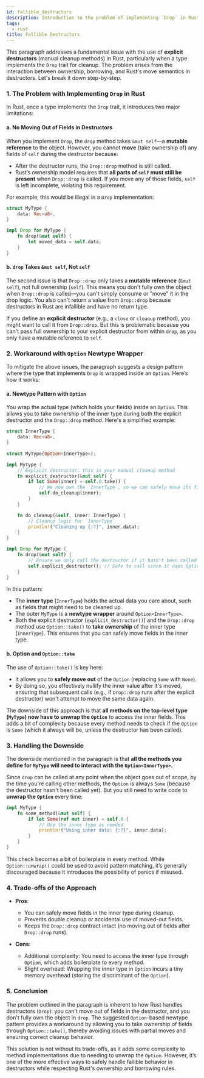 ```yaml
---
id: fallible_destructors
description: Introduction to the problem of implementing `Drop` in Rust, and a workaround using the `Option` newtype pattern to handle fallible destructors.
tags:
  - rust
title: Fallible Destructors
---
```


This paragraph addresses a fundamental issue with the use of **explicit destructors** (manual cleanup methods) in Rust, particularly when a type implements the `Drop` trait for cleanup. The problem arises from the interaction between ownership, borrowing, and Rust's move semantics in destructors. Let's break it down step-by-step.

### 1. **The Problem with Implementing `Drop` in Rust**

In Rust, once a type implements the `Drop` trait, it introduces two major limitations:

#### a. **No Moving Out of Fields in Destructors**

When you implement `Drop`, the `drop` method takes `&mut self`—a **mutable reference** to the object. However, you cannot **move** (take ownership of) any fields of `self` during the destructor because:

- After the destructor runs, the `Drop::drop` method is still called.
- Rust’s ownership model requires that **all parts of `self` must still be present** when `Drop::drop` is called. If you move any of those fields, `self` is left incomplete, violating this requirement.

For example, this would be illegal in a `Drop` implementation:

```rust
struct MyType {
    data: Vec<u8>,
}

impl Drop for MyType {
    fn drop(&mut self) {
        let moved_data = self.data;
    }
}
```

#### b. **`drop` Takes `&mut self`, Not `self`**

The second issue is that `Drop::drop` only takes a **mutable reference** (`&mut self`), not full ownership (`self`). This means you don't fully own the object when `Drop::drop` is called—you can't simply consume or "move" it in the drop logic. You also can't return a value from `Drop::drop` because destructors in Rust are infallible and have no return type.

If you define an **explicit destructor** (e.g., a `close` or `cleanup` method), you might want to call it from `Drop::drop`. But this is problematic because you can't pass full ownership to your explicit destructor from within `drop`, as you only have a mutable reference to `self`.

### 2. **Workaround with `Option` Newtype Wrapper**

To mitigate the above issues, the paragraph suggests a design pattern where the type that implements `Drop` is wrapped inside an `Option`. Here’s how it works:

#### a. **Newtype Pattern with `Option`**

You wrap the actual type (which holds your fields) inside an `Option`. This allows you to take ownership of the inner type during both the explicit destructor and the `Drop::drop` method. Here's a simplified example:

```rust
struct InnerType {
    data: Vec<u8>,
}

struct MyType(Option<InnerType>);

impl MyType {
    // Explicit destructor: this is your manual cleanup method
    fn explicit_destructor(&mut self) {
        if let Some(inner) = self.0.take() {
            // We now own the `InnerType`, so we can safely move its fields
            self.do_cleanup(inner);
        }
    }

    fn do_cleanup(&self, inner: InnerType) {
        // Cleanup logic for `InnerType`
        println!("Cleaning up {:?}", inner.data);
    }
}

impl Drop for MyType {
    fn drop(&mut self) {
        // Ensure we only call the destructor if it hasn't been called already
        self.explicit_destructor(); // Safe to call since it uses Option::take
    }
}
```

In this pattern:

- The **inner type** (`InnerType`) holds the actual data you care about, such as fields that might need to be cleaned up.
- The outer `MyType` is a **newtype wrapper** around `Option<InnerType>`.
- Both the explicit destructor (`explicit_destructor()`) and the `Drop::drop` method use `Option::take()` to **take ownership** of the inner type (`InnerType`). This ensures that you can safely move fields in the inner type.

#### b. **Option and `Option::take`**

The use of `Option::take()` is key here:

- It allows you to **safely move out** of the `Option` (replacing `Some` with `None`).
- By doing so, you effectively nullify the inner value after it's moved, ensuring that subsequent calls (e.g., if `Drop::drop` runs after the explicit destructor) won't attempt to move the same data again.

The downside of this approach is that **all methods on the top-level type (`MyType`) now have to unwrap the `Option`** to access the inner fields. This adds a bit of complexity because every method needs to check if the `Option` is `Some` (which it always will be, unless the destructor has been called).

### 3. **Handling the Downside**

The downside mentioned in the paragraph is that **all the methods you define for `MyType` will need to interact with the `Option<InnerType>`.**

Since `drop` can be called at any point when the object goes out of scope, by the time you're calling other methods, the `Option` is always `Some` (because the destructor hasn't been called yet). But you still need to write code to **unwrap the `Option`** every time:

```rust
impl MyType {
    fn some_method(&mut self) {
        if let Some(ref mut inner) = self.0 {
            // Use the inner type as needed
            println!("Using inner data: {:?}", inner.data);
        }
    }
}
```

This check becomes a bit of boilerplate in every method. While `Option::unwrap()` could be used to avoid pattern matching, it’s generally discouraged because it introduces the possibility of panics if misused.

### 4. **Trade-offs of the Approach**

- **Pros**:

  - You can safely move fields in the inner type during cleanup.
  - Prevents double cleanup or accidental use of moved-out fields.
  - Keeps the `Drop::drop` contract intact (no moving out of fields after `Drop::drop` runs).

- **Cons**:
  - Additional complexity: You need to access the inner type through `Option`, which adds boilerplate to every method.
  - Slight overhead: Wrapping the inner type in `Option` incurs a tiny memory overhead (storing the discriminant of the `Option`).

### 5. **Conclusion**

The problem outlined in the paragraph is inherent to how Rust handles destructors (`Drop`): you can't move out of fields in the destructor, and you don't fully own the object in `drop`. The suggested `Option`-based newtype pattern provides a workaround by allowing you to take ownership of fields through `Option::take()`, thereby avoiding issues with partial moves and ensuring correct cleanup behavior.

This solution is not without its trade-offs, as it adds some complexity to method implementations due to needing to unwrap the `Option`. However, it’s one of the more effective ways to safely handle fallible behavior in destructors while respecting Rust's ownership and borrowing rules.
